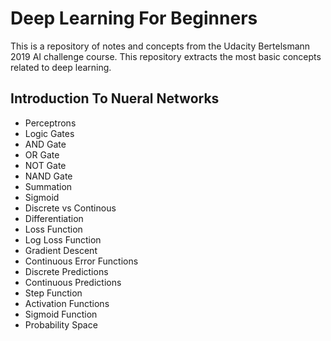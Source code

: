 # Deep Learning For Beginners
This is a repository of notes and concepts from the Udacity Bertelsmann 2019 AI challenge course. This repository extracts the most basic concepts related to deep learning.



## Introduction To Nueral Networks

- Perceptrons
- Logic Gates
- AND Gate
- OR Gate
- NOT Gate 
- NAND Gate
- Summation 
- Sigmoid 
- Discrete vs Continous
- Differentiation
- Loss Function
- Log Loss Function
- Gradient Descent
- Continuous Error Functions
- Discrete Predictions
- Continuous Predictions
- Step Function
- Activation Functions
- Sigmoid Function
- Probability Space

